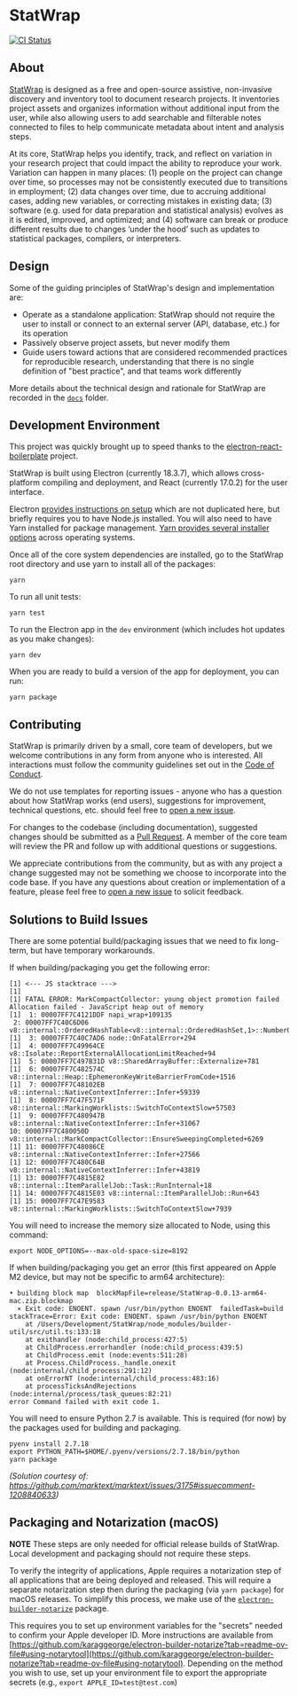 # StatWrap

[![CI Status](https://github.com/StatTag/StatWrap/actions/workflows/ci.yml/badge.svg)](https://github.com/StatTag/StatWrap/actions/workflows/ci.yml)

## About

[StatWrap](https://sites.northwestern.edu/statwrap/) is designed as a free and open-source assistive, non-invasive discovery and inventory tool to document research projects. It inventories project assets and organizes information without additional input from the user, while also allowing users to add searchable and filterable notes connected to files to help communicate metadata about intent and analysis steps.

At its core, StatWrap helps you identify, track, and reflect on variation in your research project that could impact the ability to reproduce your work. Variation can happen in many places: (1) people on the project can change over time, so processes may not be consistently executed due to transitions in employment; (2) data changes over time, due to accruing additional cases, adding new variables, or correcting mistakes in existing data; (3) software (e.g. used for data preparation and statistical analysis) evolves as it is edited, improved, and optimized; and (4) software can break or produce different results due to changes ‘under the hood’ such as updates to statistical packages, compilers, or interpreters.

## Design

Some of the guiding principles of StatWrap's design and implementation are:

- Operate as a standalone application: StatWrap should not require the user to install or connect to an external server (API, database, etc.) for its operation
- Passively observe project assets, but never modify them
- Guide users toward actions that are considered recommended practices for reproducible research, understanding that there is no single definition of "best practice", and that teams work differently

More details about the technical design and rationale for StatWrap are recorded in the [`docs`](docs/) folder.

## Development Environment

This project was quickly brought up to speed thanks to the [electron-react-boilerplate](https://github.com/electron-react-boilerplate/electron-react-boilerplate) project.

StatWrap is built using Electron (currently 18.3.7), which allows cross-platform compiling and deployment, and React (currently 17.0.2) for the user interface.

Electron [provides instructions on setup](https://www.electronjs.org/docs/latest/tutorial/tutorial-prerequisites) which are not duplicated here, but briefly requires you to have Node.js installed. You will also need to have Yarn installed for package management. [Yarn provides several installer options](https://www.electronjs.org/docs/latest/tutorial/tutorial-prerequisites) across operating systems.

Once all of the core system dependencies are installed, go to the StatWrap root directory and use yarn to install all of the packages:

```
yarn
```

To run all unit tests:

```
yarn test
```

To run the Electron app in the `dev` environment (which includes hot updates as you make changes):

```
yarn dev
```

When you are ready to build a version of the app for deployment, you can run:

```
yarn package
```

## Contributing

StatWrap is primarily driven by a small, core team of developers, but we welcome contributions in any form from anyone who is interested. All interactions must follow the community guidelines set out in the [Code of Conduct](CODE_OF_CONDUCT.md).

We do not use templates for reporting issues - anyone who has a question about how StatWrap works (end users), suggestions for improvement, technical questions, etc. should feel free to [open a new issue](https://github.com/StatTag/StatWrap/issues/new/choose).

For changes to the codebase (including documentation), suggested changes should be submitted as a [Pull Request](https://github.com/StatTag/StatWrap/pulls). A member of the core team will review the PR and follow up with additional questions or suggestions.

We appreciate contributions from the community, but as with any project a change suggested may not be something we choose to incorporate into the code base. If you have any questions about creation or implementation of a feature, please feel free to [open a new issue](https://github.com/StatTag/StatWrap/issues/new/choose) to solicit feedback.

## Solutions to Build Issues

There are some potential build/packaging issues that we need to fix long-term, but have temporary workarounds.

If when building/packaging you get the following error:

```
[1] <--- JS stacktrace --->
[1]
[1] FATAL ERROR: MarkCompactCollector: young object promotion failed Allocation failed - JavaScript heap out of memory
[1]  1: 00007FF7C4121DDF napi_wrap+109135
 2: 00007FF7C40C6D06 v8::internal::OrderedHashTable<v8::internal::OrderedHashSet,1>::NumberOfElementsOffset+33350
[1]  3: 00007FF7C40C7AD6 node::OnFatalError+294
[1]  4: 00007FF7C49964CE v8::Isolate::ReportExternalAllocationLimitReached+94
[1]  5: 00007FF7C497B31D v8::SharedArrayBuffer::Externalize+781
[1]  6: 00007FF7C482574C v8::internal::Heap::EphemeronKeyWriteBarrierFromCode+1516
[1]  7: 00007FF7C48102EB v8::internal::NativeContextInferrer::Infer+59339
[1]  8: 00007FF7C47F571F v8::internal::MarkingWorklists::SwitchToContextSlow+57503
[1]  9: 00007FF7C480947B v8::internal::NativeContextInferrer::Infer+31067
10: 00007FF7C480050D v8::internal::MarkCompactCollector::EnsureSweepingCompleted+6269
[1] 11: 00007FF7C48086CE v8::internal::NativeContextInferrer::Infer+27566
[1] 12: 00007FF7C480C64B v8::internal::NativeContextInferrer::Infer+43819
[1] 13: 00007FF7C4815E82 v8::internal::ItemParallelJob::Task::RunInternal+18
[1] 14: 00007FF7C4815E03 v8::internal::ItemParallelJob::Run+643
[1] 15: 00007FF7C47E9583 v8::internal::MarkingWorklists::SwitchToContextSlow+7939
```

You will need to increase the memory size allocated to Node, using this command:

```
export NODE_OPTIONS=--max-old-space-size=8192
```

If when building/packaging you get an error (this first appeared on Apple M2 device, but may not be specific to arm64 architecture):

```
• building block map  blockMapFile=release/StatWrap-0.0.13-arm64-mac.zip.blockmap
  ⨯ Exit code: ENOENT. spawn /usr/bin/python ENOENT  failedTask=build stackTrace=Error: Exit code: ENOENT. spawn /usr/bin/python ENOENT
    at /Users/Development/StatWrap/node_modules/builder-util/src/util.ts:133:18
    at exithandler (node:child_process:427:5)
    at ChildProcess.errorhandler (node:child_process:439:5)
    at ChildProcess.emit (node:events:511:28)
    at Process.ChildProcess._handle.onexit (node:internal/child_process:291:12)
    at onErrorNT (node:internal/child_process:483:16)
    at processTicksAndRejections (node:internal/process/task_queues:82:21)
error Command failed with exit code 1.
```

You will need to ensure Python 2.7 is available. This is required (for now) by the packages used for building and packaging.

```
pyenv install 2.7.18
export PYTHON_PATH=$HOME/.pyenv/versions/2.7.18/bin/python
yarn package
```

_(Solution courtesy of: https://github.com/marktext/marktext/issues/3175#issuecomment-1208840633)_

## Packaging and Notarization (macOS)

**NOTE** These steps are only needed for official release builds of StatWrap. Local development and packaging should not require these steps.

To verify the integrity of applications, Apple requires a notarization step of all applications that are being deployed and released. This will require a separate notarization step then during the packaging (via `yarn package`) for macOS releases. To simplify this process, we make use of the [`electron-builder-notarize`](https://github.com/karaggeorge/electron-builder-notarize) package.

This requires you to set up environment variables for the "secrets" needed to confirm your Apple developer ID. More instructions are available from [https://github.com/karaggeorge/electron-builder-notarize?tab=readme-ov-file#using-notarytool](https://github.com/karaggeorge/electron-builder-notarize?tab=readme-ov-file#using-notarytool). Depending on the method you wish to use, set up your environment file to export the appropriate secrets (e.g., `export APPLE_ID=test@test.com`)
